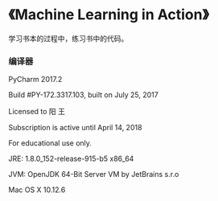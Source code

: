 # 《Machine Learning in Action》

学习书本的过程中，练习书中的代码。

### 编译器

PyCharm 2017.2

Build #PY-172.3317.103, built on July 25, 2017

Licensed to 阳 王

Subscription is active until April 14, 2018

For educational use only.

JRE: 1.8.0_152-release-915-b5 x86_64

JVM: OpenJDK 64-Bit Server VM by JetBrains s.r.o

Mac OS X 10.12.6